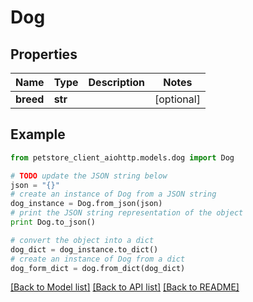# Dog


## Properties

Name | Type | Description | Notes
------------ | ------------- | ------------- | -------------
**breed** | **str** |  | [optional] 

## Example

```python
from petstore_client_aiohttp.models.dog import Dog

# TODO update the JSON string below
json = "{}"
# create an instance of Dog from a JSON string
dog_instance = Dog.from_json(json)
# print the JSON string representation of the object
print Dog.to_json()

# convert the object into a dict
dog_dict = dog_instance.to_dict()
# create an instance of Dog from a dict
dog_form_dict = dog.from_dict(dog_dict)
```
[[Back to Model list]](../README.md#documentation-for-models) [[Back to API list]](../README.md#documentation-for-api-endpoints) [[Back to README]](../README.md)


